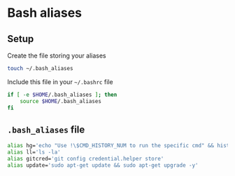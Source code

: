 # Bash aliases

## Setup

Create the file storing your aliases

```bash
touch ~/.bash_aliases
```

Include this file in your `~/.bashrc` file

```bash
if [ -e $HOME/.bash_aliases ]; then
    source $HOME/.bash_aliases
fi
```

## `.bash_aliases` file

```bash
alias hg='echo "Use !\$CMD_HISTORY_NUM to run the specific cmd" && history|grep'
alias ll='ls -la'
alias gitcred='git config credential.helper store'
alias update='sudo apt-get update && sudo apt-get upgrade -y'
```
